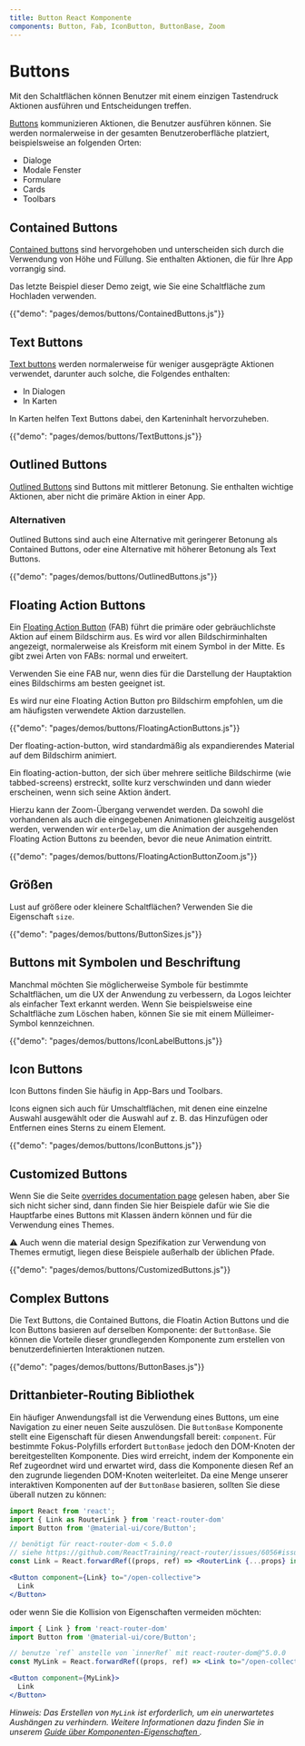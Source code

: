 ```yaml
---
title: Button React Komponente
components: Button, Fab, IconButton, ButtonBase, Zoom
---
```

# Buttons

<p class="description">Mit den Schaltflächen können Benutzer mit einem einzigen Tastendruck Aktionen ausführen und Entscheidungen treffen.</p>

[Buttons](https://material.io/design/components/buttons.html) kommunizieren Aktionen, die Benutzer ausführen können. Sie werden normalerweise in der gesamten Benutzeroberfläche platziert, beispielsweise an folgenden Orten:

- Dialoge
- Modale Fenster
- Formulare
- Cards
- Toolbars

## Contained Buttons

[Contained buttons](https://material.io/design/components/buttons.html#contained-button) sind hervorgehoben und unterscheiden sich durch die Verwendung von Höhe und Füllung. Sie enthalten Aktionen, die für Ihre App vorrangig sind.

Das letzte Beispiel dieser Demo zeigt, wie Sie eine Schaltfläche zum Hochladen verwenden.

{{"demo": "pages/demos/buttons/ContainedButtons.js"}}

## Text Buttons

[Text buttons](https://material.io/design/components/buttons.html#text-button) werden normalerweise für weniger ausgeprägte Aktionen verwendet, darunter auch solche, die Folgendes enthalten:

- In Dialogen
- In Karten

In Karten helfen Text Buttons dabei, den Karteninhalt hervorzuheben.

{{"demo": "pages/demos/buttons/TextButtons.js"}}

## Outlined Buttons

[Outlined Buttons](https://material.io/design/components/buttons.html#outlined-button) sind Buttons mit mittlerer Betonung. Sie enthalten wichtige Aktionen, aber nicht die primäre Aktion in einer App.

### Alternativen

Outlined Buttons sind auch eine Alternative mit geringerer Betonung als Contained Buttons, oder eine Alternative mit höherer Betonung als Text Buttons.

{{"demo": "pages/demos/buttons/OutlinedButtons.js"}}

## Floating Action Buttons

Ein [Floating Action Button](https://material.io/design/components/buttons-floating-action-button.html) (FAB) führt die primäre oder gebräuchlichste Aktion auf einem Bildschirm aus. Es wird vor allen Bildschirminhalten angezeigt, normalerweise als Kreisform mit einem Symbol in der Mitte. Es gibt zwei Arten von FABs: normal und erweitert.

Verwenden Sie eine FAB nur, wenn dies für die Darstellung der Hauptaktion eines Bildschirms am besten geeignet ist.

Es wird nur eine Floating Action Button pro Bildschirm empfohlen, um die am häufigsten verwendete Aktion darzustellen.

{{"demo": "pages/demos/buttons/FloatingActionButtons.js"}}

Der floating-action-button, wird standardmäßig als expandierendes Material auf dem Bildschirm animiert.

Ein floating-action-button, der sich über mehrere seitliche Bildschirme (wie tabbed-screens) erstreckt, sollte kurz verschwinden und dann wieder erscheinen, wenn sich seine Aktion ändert.

Hierzu kann der Zoom-Übergang verwendet werden. Da sowohl die vorhandenen als auch die eingegebenen Animationen gleichzeitig ausgelöst werden, verwenden wir `enterDelay`, um die Animation der ausgehenden Floating Action Buttons zu beenden, bevor die neue Animation eintritt.

{{"demo": "pages/demos/buttons/FloatingActionButtonZoom.js"}}

## Größen

Lust auf größere oder kleinere Schaltflächen? Verwenden Sie die Eigenschaft `size`.

{{"demo": "pages/demos/buttons/ButtonSizes.js"}}

## Buttons mit Symbolen und Beschriftung

Manchmal möchten Sie möglicherweise Symbole für bestimmte Schaltflächen, um die UX der Anwendung zu verbessern, da Logos leichter als einfacher Text erkannt werden. Wenn Sie beispielsweise eine Schaltfläche zum Löschen haben, können Sie sie mit einem Mülleimer-Symbol kennzeichnen.

{{"demo": "pages/demos/buttons/IconLabelButtons.js"}}

## Icon Buttons

Icon Buttons finden Sie häufig in App-Bars und Toolbars.

Icons eignen sich auch für Umschaltflächen, mit denen eine einzelne Auswahl ausgewählt oder die Auswahl auf z. B. das Hinzufügen oder Entfernen eines Sterns zu einem Element.

{{"demo": "pages/demos/buttons/IconButtons.js"}}

## Customized Buttons

Wenn Sie die Seite [overrides documentation page](/customization/overrides/) gelesen haben, aber Sie sich nicht sicher sind, dann finden Sie hier Beispiele dafür wie Sie die Hauptfarbe eines Buttons mit Klassen ändern können und für die Verwendung eines Themes.

⚠️ Auch wenn die material design Spezifikation zur Verwendung von Themes ermutigt, liegen diese Beispiele außerhalb der üblichen Pfade.

{{"demo": "pages/demos/buttons/CustomizedButtons.js"}}

## Complex Buttons

Die Text Buttons, die Contained Buttons, die Floatin Action Buttons und die Icon Buttons basieren auf derselben Komponente: der `ButtonBase`. Sie können die Vorteile dieser grundlegenden Komponente zum erstellen von benutzerdefinierten Interaktionen nutzen.

{{"demo": "pages/demos/buttons/ButtonBases.js"}}

## Drittanbieter-Routing Bibliothek

Ein häufiger Anwendungsfall ist die Verwendung eines Buttons, um eine Navigation zu einer neuen Seite auszulösen. Die `ButtonBase` Komponente stellt eine Eigenschaft für diesen Anwendungsfall bereit: `component`. Für bestimmte Fokus-Polyfills erfordert `ButtonBase` jedoch den DOM-Knoten der bereitgestellten Komponente. Dies wird erreicht, indem der Komponente ein Ref zugeordnet wird und erwartet wird, dass die Komponente diesen Ref an den zugrunde liegenden DOM-Knoten weiterleitet. Da eine Menge unserer interaktiven Komponenten auf der `ButtonBase` basieren, sollten Sie diese überall nutzen zu können:

```jsx
import React from 'react';
import { Link as RouterLink } from 'react-router-dom'
import Button from '@material-ui/core/Button';

// benötigt für react-router-dom < 5.0.0 
// siehe https://github.com/ReactTraining/react-router/issues/6056#issuecomment-435524678
const Link = React.forwardRef((props, ref) => <RouterLink {...props} innerRef={ref} />)

<Button component={Link} to="/open-collective">
  Link
</Button>
```

oder wenn Sie die Kollision von Eigenschaften vermeiden möchten:

```jsx
import { Link } from 'react-router-dom'
import Button from '@material-ui/core/Button';

// benutze `ref` anstelle von `innerRef` mit react-router-dom@^5.0.0
const MyLink = React.forwardRef((props, ref) => <Link to="/open-collective" {...props} innerRef={ref} />);

<Button component={MyLink}>
  Link
</Button>
```

*Hinweis: Das Erstellen von `MyLink` ist erforderlich, um ein unerwartetes Aushängen zu verhindern. Weitere Informationen dazu finden Sie in unserem [Guide über Komponenten-Eigenschaften ](/guides/composition/#component-property).*